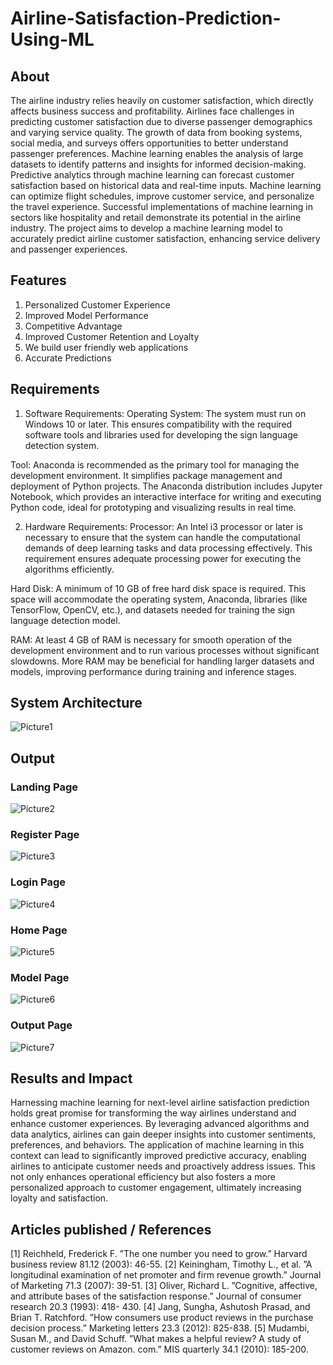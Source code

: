 # Airline-Satisfaction-Prediction-Using-ML


## About

The airline industry relies heavily on customer satisfaction, which directly affects business success and profitability. Airlines face challenges in predicting customer satisfaction due to diverse passenger demographics and varying service quality. The growth of data from booking systems, social media, and surveys offers opportunities to better understand passenger preferences. Machine learning enables the analysis of large datasets to identify patterns and insights for informed decision-making. Predictive analytics through machine learning can forecast customer satisfaction based on historical data and real-time inputs. Machine learning can optimize flight schedules, improve customer service, and personalize the travel experience. Successful implementations of machine learning in sectors like hospitality and retail demonstrate its potential in the airline industry. The project aims to develop a machine learning model to accurately predict airline customer satisfaction, enhancing service delivery and passenger experiences.


## Features

1. Personalized Customer Experience
2. Improved Model Performance
3. Competitive Advantage
4. Improved Customer Retention and Loyalty
5. We build user friendly web applications
6. Accurate Predictions	


## Requirements

1. Software Requirements:
Operating System: The system must run on Windows 10 or later. This ensures compatibility with the required software tools and libraries used for developing the sign language detection system.

Tool: Anaconda is recommended as the primary tool for managing the development environment. It simplifies package management and deployment of Python projects. The Anaconda distribution includes Jupyter Notebook, which provides an interactive interface for writing and executing Python code, ideal for prototyping and visualizing results in real time.

2. Hardware Requirements:
Processor: An Intel i3 processor or later is necessary to ensure that the system can handle the computational demands of deep learning tasks and data processing effectively. This requirement ensures adequate processing power for executing the algorithms efficiently.

Hard Disk: A minimum of 10 GB of free hard disk space is required. This space will accommodate the operating system, Anaconda, libraries (like TensorFlow, OpenCV, etc.), and datasets needed for training the sign language detection model.

RAM: At least 4 GB of RAM is necessary for smooth operation of the development environment and to run various processes without significant slowdowns. More RAM may be beneficial for handling larger datasets and models, improving performance during training and inference stages.


## System Architecture

![Picture1](https://github.com/user-attachments/assets/4edc4138-94ae-47d4-8b07-d2e1fde136f3)


## Output

### Landing Page

![Picture2](https://github.com/user-attachments/assets/3a0d3a84-8983-4150-a815-4cee0a24b34e)

### Register Page

![Picture3](https://github.com/user-attachments/assets/b905735f-594d-42b6-8fe4-203184099d4e)

### Login Page

![Picture4](https://github.com/user-attachments/assets/5ac8e37e-ea97-4719-9fff-666e2fd5ab31)

### Home Page

![Picture5](https://github.com/user-attachments/assets/3d395b3e-3f31-4a04-9a03-9bba6dcd4729)

### Model Page

![Picture6](https://github.com/user-attachments/assets/f5bb2589-6968-4f91-91b9-76c625781e0d)

### Output Page

![Picture7](https://github.com/user-attachments/assets/d2429a69-5fe0-4292-acc4-d38abcded8ad)

## Results and Impact

Harnessing machine learning for next-level airline satisfaction prediction holds great promise for transforming the way airlines understand and enhance customer experiences. By leveraging advanced algorithms and data analytics, airlines can gain deeper insights into customer sentiments, preferences, and behaviors.
The application of machine learning in this context can lead to significantly improved predictive accuracy, enabling airlines to anticipate customer needs and proactively address issues. 
This not only enhances operational efficiency but also fosters a more personalized approach to customer engagement, ultimately increasing loyalty and satisfaction.


## Articles published / References

[1] Reichheld, Frederick F. ”The one number you need to grow.” Harvard business review 81.12 (2003): 46-55.
[2] Keiningham, Timothy L., et al. ”A longitudinal examination of net promoter and firm revenue growth.” Journal of Marketing 71.3 (2007): 39-51.
[3] Oliver, Richard L. ”Cognitive, affective, and attribute bases of the satisfaction response.” Journal of consumer research 20.3 (1993): 418- 430.
[4] Jang, Sungha, Ashutosh Prasad, and Brian T. Ratchford. ”How consumers use product reviews in the purchase decision process.” Marketing letters 23.3 (2012): 825-838.
[5] Mudambi, Susan M., and David Schuff. ”What makes a helpful review? A study of customer reviews on Amazon. com.” MIS quarterly 34.1 (2010): 185-200.
